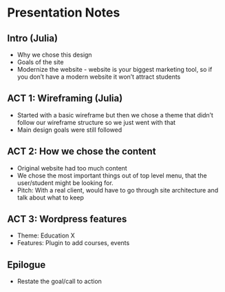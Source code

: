 # Presentation Notes

## Intro (Julia)
- Why we chose this design
- Goals of the site
- Modernize the website - website is your biggest marketing tool, so if you don’t have a modern website it won’t attract students

## ACT 1: Wireframing (Julia)
- Started with a basic wireframe but then we chose a theme that didn’t follow our wireframe structure so we just went with that
- Main design goals were still followed 

## ACT 2: How we chose the content
- Original website had too much content
- We chose the most important things out of top level menu, that the user/student might be looking for. 
- Pitch: With a real client, would have to go through site architecture and talk about what to keep

## ACT 3: Wordpress features
- Theme: Education X
- Features: Plugin to add courses, events

## Epilogue
- Restate the goal/call to action


